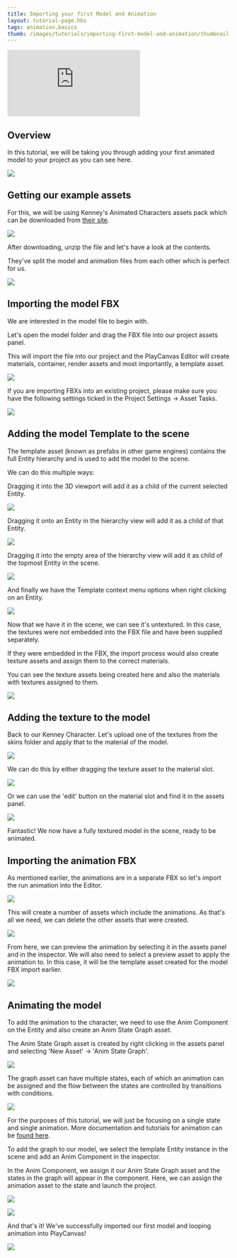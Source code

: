 ```yaml
---
title: Importing your first Model and Animation
layout: tutorial-page.hbs
tags: animation,basics
thumb: /images/tutorials/importing-first-model-and-animation/thumbnail.jpg
---
```


<iframe src="https://www.youtube.com/embed/r0LYQw7laRA" title="YouTube video player" frameborder="0" allow="accelerometer; autoplay; clipboard-write; encrypted-media; gyroscope; picture-in-picture" allowfullscreen></iframe>

## Overview

In this tutorial, we will be taking you through adding your first animated model to your project as you can see here.

![][preview-image]

## Getting our example assets

For this, we will be using Kenney's Animated Characters assets pack which can be downloaded from [their site][kenney-site].

![][kenney-site-image]

After downloading, unzip the file and let's have a look at the contents.

They've split the model and animation files from each other which is perfect for us.

![][asset-pack-contents-image]

## Importing the model FBX

We are interested in the model file to begin with.

Let's open the model folder and drag the FBX file into our project assets panel.

This will import the file into our project and the PlayCanvas Editor will create materials, container, render assets and most importantly, a template asset.

![][importing-model-fbx-image]

If you are importing FBXs into an existing project, please make sure you have the following settings ticked in the Project Settings -> Asset Tasks.

![][asset-tasks-settings-image]

## Adding the model Template to the scene

The template asset (known as prefabs in other game engines) contains the full Entity hierarchy and is used to add the model to the scene.

We can do this multiple ways:

Dragging it into the 3D viewport will add it as a child of the current selected Entity.

![][template-add-scene-view-image]

Dragging it onto an Entity in the hierarchy view will add it as a child of that Entity.

![][template-add-on-entity-image]

Dragging it into the empty area of the hierarchy view will add it as child of the topmost Entity in the scene.

![][template-add-scene-hierarchy-area-image]

And finally we have the Template context menu options when right clicking on an Entity.

![][template-add-context-menu-image]

Now that we have it in the scene, we can see it's untextured. In this case, the textures were not embedded into the FBX file and have been supplied separately.

If they were embedded in the FBX, the import process would also create texture assets and assign them to the correct materials.

You can see the texture assets being created here and also the materials with textures assigned to them.

![][embedded-textures-fbx-example-image]

## Adding the texture to the model

Back to our Kenney Character. Let's upload one of the textures from the skins folder and apply that to the material of the model.

![][importing-texture-image]

We can do this by either dragging the texture asset to the material slot.

![][texture-to-material-image]

Or we can use the 'edit' button on the material slot and find it in the assets panel.

![][material-pick-texture-image]

Fantastic! We now have a fully textured model in the scene, ready to be animated.

## Importing the animation FBX

As mentioned earlier, the animations are in a separate FBX so let's import the run animation into the Editor.

![][importing-animation-fbx-image]

This will create a number of assets which include the animations. As that's all we need, we can delete the other assets that were created.

![][delete-animation-files-image]

From here, we can preview the animation by selecting it in the assets panel and in the inspector. We will also need to select a preview asset to apply the animation to. In this case, it will be the template asset created for the model FBX import earlier.

![][animation-preview-image]

## Animating the model

To add the animation to the character, we need to use the Anim Component on the Entity and also create an Anim State Graph asset.

The Anim State Graph asset is created by right clicking in the assets panel and selecting 'New Asset' -> 'Anim State Graph'.

![][create-anim-state-graph-image]

The graph asset can have multiple states, each of which an animation can be assigned and the flow between the states are controlled by transitions with conditions.

![][anim-state-graph-image]

For the purposes of this tutorial, we will just be focusing on a single state and single animation. More documentation and tutorials for animation can be [found here][animation-documentation].

To add the graph to our model, we select the template Entity instance in the scene and add an Anim Component in the inspector.

In the Anim Component, we assign it our Anim State Graph asset and the states in the graph will appear in the component. Here, we can assign the animation asset to the state and launch the project.

![][add-anim-component-image]

![][add-animation-to-anim-image]

And that's it! We've successfully imported our first model and looping animation into PlayCanvas!

![][preview-image]

[preview-image]: /images/tutorials/importing-first-model-and-animation/preview.gif
[kenney-site]: https://www.kenney.nl/assets/animated-characters
[kenney-site-image]: /images/tutorials/importing-first-model-and-animation/kenney-site.jpg
[asset-pack-contents-image]: /images/tutorials/importing-first-model-and-animation/asset-pack-contents.png
[importing-model-fbx-image]: /images/tutorials/importing-first-model-and-animation/importing-model-fbx.gif
[asset-tasks-settings-image]: /images/tutorials/importing-first-model-and-animation/asset-tasks-settings.png
[template-add-scene-view-image]: /images/tutorials/importing-first-model-and-animation/template-add-scene-view.gif
[template-add-on-entity-image]: /images/tutorials/importing-first-model-and-animation/template-add-on-entity.gif
[template-add-scene-hierarchy-area-image]: /images/tutorials/importing-first-model-and-animation/template-add-scene-hierarchy-area.gif
[template-add-context-menu-image]: /images/tutorials/importing-first-model-and-animation/template-add-context-menu.gif
[embedded-textures-fbx-example-image]: /images/tutorials/importing-first-model-and-animation/embedded-textures-fbx-example.png
[importing-texture-image]: /images/tutorials/importing-first-model-and-animation/importing-texture.gif
[texture-to-material-image]: /images/tutorials/importing-first-model-and-animation/texture-to-material.gif
[material-pick-texture-image]: /images/tutorials/importing-first-model-and-animation/material-pick-texture.gif
[importing-animation-fbx-image]: /images/tutorials/importing-first-model-and-animation/importing-animation-fbx.gif
[delete-animation-files-image]: /images/tutorials/importing-first-model-and-animation/delete-animation-files.png
[animation-documentation]: /user-manual/animation/

[animation-preview-image]: /images/tutorials/importing-first-model-and-animation/animation-preview.gif
[create-anim-state-graph-image]: /images/tutorials/importing-first-model-and-animation/create-anim-state-graph.gif
[anim-state-graph-image]: /images/tutorials/importing-first-model-and-animation/anim-state-graph.png
[add-anim-component-image]: /images/tutorials/importing-first-model-and-animation/add-anim-component.gif
[add-animation-to-anim-image]: /images/tutorials/importing-first-model-and-animation/add-animation-to-anim.gif

